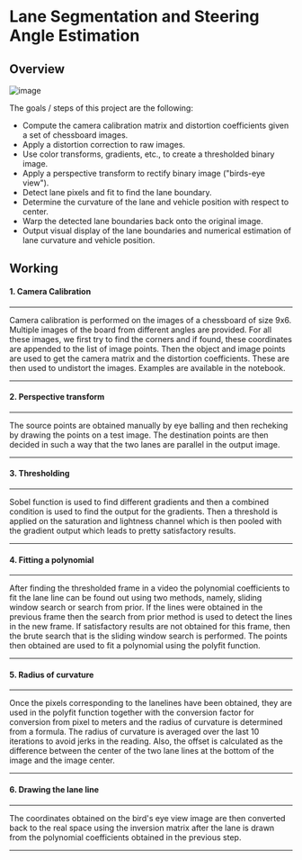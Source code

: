 # Lane Segmentation and Steering Angle Estimation
## Overview
![image](https://github.com/adamalavi/Self_driving_cars_Udacity-ND/blob/master/P2%20-%20Advanced%20lane%20finding/project-output.gif)

The goals / steps of this project are the following:

* Compute the camera calibration matrix and distortion coefficients given a set of chessboard images.
* Apply a distortion correction to raw images.
* Use color transforms, gradients, etc., to create a thresholded binary image.
* Apply a perspective transform to rectify binary image ("birds-eye view").
* Detect lane pixels and fit to find the lane boundary.
* Determine the curvature of the lane and vehicle position with respect to center.
* Warp the detected lane boundaries back onto the original image.
* Output visual display of the lane boundaries and numerical estimation of lane curvature and vehicle position.

## Working
#### 1. Camera Calibration
---

Camera calibration is performed on the images of a chessboard of size 9x6. Multiple images of the board from different angles are provided. For all these images, we first try to find the corners and if found, these coordinates are appended to the list of image points. Then the object and image points are used to get the camera matrix and the distortion coefficients. These are then used to undistort the images. Examples are available in the notebook.

---
#### 2. Perspective transform
---

The source points are obtained manually by eye balling and then recheking by drawing the points on a test image. The destination points are then decided in such a way that the two lanes are parallel in the output image.

---
#### 3. Thresholding
---

Sobel function is used to find different gradients and then a combined condition is used to find the output for the gradients. Then a threshold is applied on the saturation and lightness channel which is then pooled with the gradient output which leads to pretty satisfactory results.

---
#### 4. Fitting a polynomial
---

After finding the thresholded frame in a video the polynomial coefficients to fit the lane line can be found out using two methods, namely, sliding window search or search from prior. If the lines were obtained in the previous frame then the search from prior method is used to detect the lines in the new frame. If satisfactory results are not obtained for this frame, then the brute search that is the sliding window search is performed. The points then obtained are used to fit a polynomial using the polyfit function.

---
#### 5. Radius of curvature
---

Once the pixels corresponding to the lanelines have been obtained, they are used in the polyfit function together with the conversion factor for conversion from pixel to meters and the radius of curvature is determined from a formula. The radius of curvature is averaged over the last 10 iterations to avoid jerks in the reading. Also, the offset is calculated as the difference between the center of the two lane lines at the bottom of the image and the image center.

---
#### 6. Drawing the lane line
---

The coordinates obtained on the bird's eye view image are then converted back to the real space using the inversion matrix after the lane is drawn from the polynomial coefficients obtained in the previous step.

---

